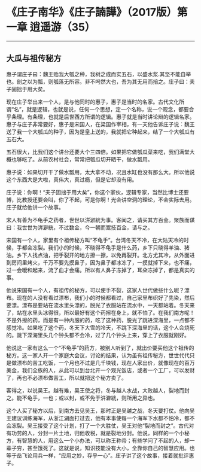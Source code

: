 # 《庄子南华》《庄子諵譁》（2017版）第一章 逍遥游（35）

------

## 大瓜与祖传秘方

惠子谓庄子曰：魏王贻我大瓠之种，我树之成而实五石，以盛水浆.其坚不能自举也。剖之以为瓢，则瓠落无所容。非不呺然大也，吾为其无用而掊之。庄子曰：夫子固拙于用大矣。

现在庄子举出来一个人，是与他同时的惠子，惠子是当时的名家。古代文化所谓“名”，就是逻辑，也就是说，任何一个思想，定一个名称，说一个观念，都要合乎条理。有条理，也就是后世西方所谓的逻辑。惠子就是当时讲论辩的逻辑名家。惠子与庄子非常要好，惠子是宋国人，在梁国作宰相，有一天他告诉庄子说：魏王送了我一个大瓠瓜的种子，因为是皇上送的，我就把它种起来，结了一个大瓠瓜有五石大。

五石很大，比我们这个讲台还要大个三四倍。如果把它做瓠瓜菜来吃，我们满堂大概也够吃了。从前农村社会，常常把瓠瓜切开晒干，做水瓢用。

惠子说：如果切开干了做水瓢用，太大拿不动，况且水缸也没有那么大。所以他说这个东西大是大啦，真伟大，真过瘾，但是它却没有用。

庄子说：你啊！“夫子固拙于用大矣”，你这个家伙，逻辑专家，当然比博士还要博，比教授还要会叫，你了不起，可是你啊！光会讲空洞的理论，不会实际去用。庄子就给他讲一个故事。

宋人有善为不龟手之药者，世世以洴澼絖为事。客闻之，请买其方百金。聚族而谋曰：我世世为洴澼絖，不过数金，今一朝而鬻技百金，请与之。

宋国有一个人，家里有个祖传秘方叫“不龟手”。台湾冬天不冷，在大陆天冷的时候，手都会冻裂。我们小的时候，不晓得不龟手是什么药，乡下只晓得羊油、猪油。乡下人找点油，把手裂开的地方擦一擦，以免再裂开。北方尤其冷，从外面进到房间里烤火，千万不要先摸鼻子，因为鼻子都冰冻了，一摸就掉下来，也不痛，过一会暧和起来，流了血才会痛。所以有人鼻子冻掉了，耳朵冻掉了，都是真实的事。

他说宋国有一个人，有祖传的秘方，可以使手不裂，这家人世代做些什么呢？漂布。现在的人没有看过漂布，我们小的时候都看过，自己家里布织好了先染，然后要漂。漂布是要站在流水里头漂的，脱光了衣服站在流水中，一天都站着。冬天来了，站在水里头冰得很，所以最好有这个药擦在身上，就不怕了。在我们南方呢！不是外擦的药，而是有一种内服的药，吃了这种药，脱光了跳进深海里，一点都不感觉冷。如果吃了这个药，冬天下大雪的冷天，不跳下深海里的话，这个人会烧死的。跳下深海里头几个钟头都不会冷，过了几个钟头上来，穿上了衣服就刚好。

他说这一家有这么一个“不龟手”的药方，被别人听到了，就出价要买他这个祖传的秘方。这一家人开一个家庭大会议，讨论的结果，认为虽有祖传秘方，世世代代只是做漂布的苦工吃饭，一个月也不过是几千块钱，现在人家出价，就像现在的百万美金，我们全族的人，从此可以到台北开一个观光饭店，或者一个工厂，可以发财了，再也不必漂布做苦工，所以就把这个秘方卖了。

客得之，以说吴王。越有难，吴王使之将，冬与越人水战，大败越人，裂地而封之。能不龟手，一也；或以封，或不免于洴澼絖，则所用之异也。

这个人买了秘方以后，到南方去见吴王，那时正是吴越之战，冬天要打仗。他向吴王建议训练海军，从浙江湖面打过去，他有本事使每一个海军下水都不怕冷，都不会冻裂。吴王接受了这个计划，打了一个大胜仗，吴王对他“裂地而封之”。古代对有功劳的人，分封一片土地，归他收税，就是裂地分封。他说，同样的一个小秘方，有智慧的人，用这么一个小办法，可以称王称帝；有些学问了不起的人，却一辈子穷，甚至饿死了。这就是说，知识技能没有大小，全靠你自己的智慧应用。也等于岳飞论用兵一样，“应用之妙，存乎一心”。庄子讲了这个故事，接着就批评惠子。